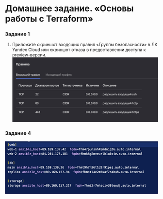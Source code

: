 # Домашнее задание. «Основы работы с Terraform»


### Задание 1 

1. Приложите скриншот входящих правил «Группы безопасности» в ЛК Yandex Cloud или скриншот отказа в предоставлении доступа к preview-версии.
    ![alt text](task1_1.png)


### Задание 4
![alt text](task4_1.png)


